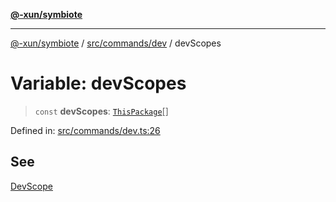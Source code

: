 [**@-xun/symbiote**](../../../../README.md)

***

[@-xun/symbiote](../../../../README.md) / [src/commands/dev](../README.md) / devScopes

# Variable: devScopes

> `const` **devScopes**: [`ThisPackage`](../../../configure/enumerations/ThisPackageGlobalScope.md#thispackage)[]

Defined in: [src/commands/dev.ts:26](https://github.com/Xunnamius/symbiote/blob/feca973a0a29b4194f5e9720a5df04c799f6fa94/src/commands/dev.ts#L26)

## See

[DevScope](../../../configure/enumerations/ThisPackageGlobalScope.md)
